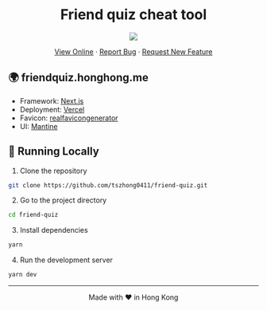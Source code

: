 <h1 align="center">
 Friend quiz cheat tool
</h1>

<p align="center">
  <img src="https://socialify.git.ci/tszhong0411/friend-quiz/image?forks=1&issues=1&logo=https://honghong.me/images/projects/friend-quiz/logo.png&name=1&owner=1&pattern=Charlie%20Brown&pulls=1&stargazers=1&theme=Dark">
</p>

<p align="center">
    <a href="https://friendquiz.honghong.me" target="blank">View Online</a>
    ·
    <a href="https://github.com/tszhong0411/friend-quiz/issues/new/choose">Report Bug</a>
    ·
    <a href="https://github.com/tszhong0411/friend-quiz/issues/new/choose">Request New Feature</a>
</p>

## 🌍 friendquiz.honghong.me

- Framework: [Next.js](https://nextjs.org/)
- Deployment: [Vercel](https://vercel.com)
- Favicon: [realfavicongenerator](https://realfavicongenerator.net/)
- UI: [Mantine](https://mantine.dev)

## 👋 Running Locally

1. Clone the repository

```sh
git clone https://github.com/tszhong0411/friend-quiz.git
```

2. Go to the project directory

```sh
cd friend-quiz
```

3. Install dependencies

```sh
yarn
```

4. Run the development server

```sh
yarn dev
```

<hr>
<p align="center">
Made with ❤️ in Hong Kong
</p>
